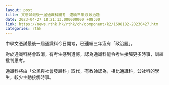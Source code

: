 ```yaml
---
layout: post
title: 文憑試最後一屆通識科開考　連續三年沒政治題
date: 2023-04-27 18:21:13.000000000 +08:00
link: https://news.rthk.hk/rthk/ch/component/k2/1698182-20230427.htm
categories: rthk
---
```


中學文憑試最後一屆通識科今日開考，已連續三年沒有「政治題」。

對於通識科將會取消，有考生感到遺憾，認為通識科能令考生接觸更多時事，訓練批判思考。

通識科將由「公民與社會發展科」取代，有教師認為，相比通識科，公社科的學生，較少主動接觸時事。
